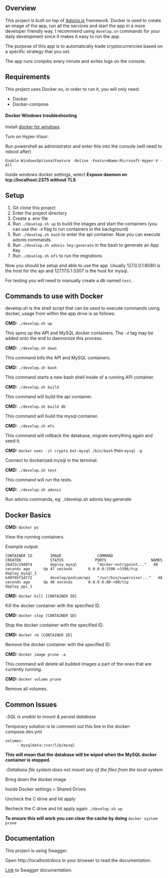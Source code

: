 ## Overview

This project is built on top of [Adonis.js](https://github.com/adonisjs/core) framework. Docker is used to create an image of the app, run all the services and start the app in a more developer friendly way. I recommend using ```develop.sh``` commands for your daily development since it makes it easy to run the app. 

The purpose of this app is to automatically trade cryptocurrencies based on a specific strategy that you set.

The app runs cronjobs every minute and writes logs on the console. 

## Requirements

This project uses Docker so, in order to run it, you will only need:
- Docker
- Docker-compose

#### Docker Windows troubleshooting
Install [docker for windows](https://docs.docker.com/docker-for-windows/install/)

Turn on Hyper-Visor:

Run powershell as administrator and enter this into the console (will need to reboot after)

```Enable-WindowsOptionalFeature -Online -FeatureName:Microsoft-Hyper-V -All```

Inside windows docker settings, select **Expose daemon on tcp://localhost:2375 without TLS**

## Setup

1. Git clone this project
2. Enter the project directory
3. Create a .env file
4. Run `./develop.sh up` to build the images and start the containers 
(you can use the `-d` flag to run containers in the background)
5. Run `./develop.sh bash` to enter the api container. Now you can execute adonis commands.
6. Run `./develop.sh adonis key:generate` in the bash to generate an App Key
7. Run `./develop.sh mfs` to run the migrations

Now you should be setup and able to use the app. 
Usually 127.0.0.1:8080 is the host for the api and 127.17.0.1:3307 is the host for mysql.

For testing you will need to manually create a db named ```test```.

## Commands to use with Docker
develop.sh is the shell script that can be used to execute commands using docker, usage from within the app drive is as follows:

**CMD:** ```./develop.sh up```

This spins up the API and MySQL docker containers. The ```-d``` tag may be added onto the end to daemonize this process.

**CMD:** ```./develop.sh down```

This command kills the API and MySQL containers.

**CMD:** ```./develop.sh bash```

This command starts a new bash shell inside of a running API container.

**CMD:** ```./develop.sh build```

This command will build the api container.

**CMD:** ```./develop.sh build db```

This command will build the mysql container.

**CMD:** ```./develop.sh mfs```

This command will rollback the database, migrate everything again and seed it.

**CMD:** ```docker exec -it crypto.bot-mysql /bin/bash``` then ```mysql -p```

Connect to dockerized mysql in the terminal.

**CMD:** ```./develop.sh test```

This command will run the tests.

**CMD:** ```./develop.sh adonis```

Run adonis commands, eg: ./develop.sh adonis key:generate

## Docker Basics

**CMD:** ```docker ps```

View the running containers.

Example output:
```
CONTAINER ID        IMAGE                COMMAND                  CREATED             STATUS              PORTS                    NAMES
26d32c19d8f4        deploy_mysql         "docker-entrypoint..."   48 seconds ago      Up 47 seconds       0.0.0.0:3306->3306/tcp   deploy_mysql_1
b49f65f1df72        develop/podium/api   "/usr/bin/supervisor..."   48 seconds ago      Up 48 seconds       0.0.0.0:80->80/tcp       deploy_api_1
```

**CMD:** ```docker kill [CONTAINER ID] ```

Kill the docker container with the specified ID.

**CMD:** ```docker stop [CONTAINER ID] ```

Stop the docker container with the specified ID.

**CMD:** ```docker rm [CONTAINER ID] ```

Remove the docker container with the specified ID.

**CMD:** ```docker image prune -a ```

This command will delete all builded images a part of the ones that are currently running.

**CMD:** ```docker volume prune ```

Remove all volumes.

## Common Issues

-_SQL is unable to mount & persist database_

Temporary solution is to comment out this line in the docker-compose.dev.yml
```
volumes:
     - mysqldata:/var/lib/mysql
```
**This will mean that the database will be wiped when the MySQL docker container is stopped.**

-_Database file system does not mount any of the files from the local system_

Bring down the docker image

Inside Docker settings > Shared Drives

Uncheck the C drive and hit apply

Recheck the C drive and hit apply again `./develop.sh up`

**To ensure this will work you can clear the cache by doing** ```docker system prune``` 

## Documentation

This project is using Swagger.

Open http://localhost/docs in your browser to read the documentation.

[Link](https://github.com/ahmadarif/adonis-swagger) to Swagger documentation.